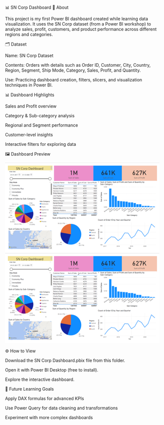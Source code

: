 📊 SN Corp Dashboard
📌 About

This project is my first Power BI dashboard created while learning data visualization. It uses the SN Corp dataset (from a Power BI workshop) to analyze sales, profit, customers, and product performance across different regions and categories.

🗂 Dataset

Name: SN Corp Dataset

Contents: Orders with details such as Order ID, Customer, City, Country, Region, Segment, Ship Mode, Category, Sales, Profit, and Quantity.

Use: Practicing dashboard creation, filters, slicers, and visualization techniques in Power BI.

📊 Dashboard Highlights

Sales and Profit overview

Category & Sub-category analysis

Regional and Segment performance

Customer-level insights

Interactive filters for exploring data

🖼 Dashboard Preview

![Dashboard Preview](dashboard.png)
<img src="dashboard.png" alt="Dashboard Preview" width="600">

⚙️ How to View

Download the SN Corp Dashboard.pbix file from this folder.

Open it with Power BI Desktop (free to install).

Explore the interactive dashboard.

🔮 Future Learning Goals

Apply DAX formulas for advanced KPIs

Use Power Query for data cleaning and transformations

Experiment with more complex dashboards
